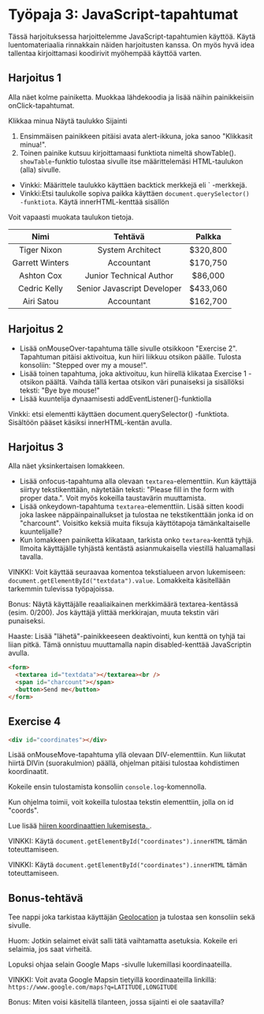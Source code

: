 # Työpaja 3: JavaScript-tapahtumat

Tässä harjoituksessa harjoittelemme JavaScript-tapahtumien käyttöä. Käytä luentomateriaalia rinnakkain näiden harjoitusten kanssa. On myös hyvä idea tallentaa kirjoittamasi koodirivit myöhempää käyttöä varten.

## Harjoitus 1

Alla näet kolme painiketta. Muokkaa lähdekoodia ja lisää näihin painikkeisiin onClick-tapahtumat.

Klikkaa minua Näytä taulukko Sijainti

1. Ensimmäisen painikkeen pitäisi avata alert-ikkuna, joka sanoo "Klikkasit minua!".
2. Toinen painike kutsuu kirjoittamaasi funktiota nimeltä showTable(). `showTable`-funktio tulostaa sivulle itse määrittelemäsi HTML-taulukon (alla) sivulle.

- Vinkki: Määrittele taulukko käyttäen backtick merkkejä eli ` -merkkejä.
- Vinkki:Etsi taulukolle sopiva paikka käyttäen `document.querySelector() -funktiota`. Käytä innerHTML-kenttää sisällön

Voit vapaasti muokata taulukon tietoja.

|    **Nimi**     |         **Tehtävä**         | **Palkka** |
| :-------------: | :-------------------------: | :--------: |
|   Tiger Nixon   |      System Architect       |  $320,800  |
| Garrett Winters |         Accountant          |  $170,750  |
|   Ashton Cox    |   Junior Technical Author   |  $86,000   |
|  Cedric Kelly   | Senior Javascript Developer |  $433,060  |
|   Airi Satou    |         Accountant          |  $162,700  |

## Harjoitus 2

- Lisää onMouseOver-tapahtuma tälle sivulle otsikkoon "Exercise 2". Tapahtuman pitäisi aktivoitua, kun hiiri liikkuu otsikon päälle. Tulosta konsoliin: "Stepped over my a mouse!".
- Lisää toinen tapahtuma, joka aktivoituu, kun hiirellä klikataa Exercise 1 -otsikon päältä. Vaihda tällä kertaa otsikon väri punaiseksi ja sisällöksi teksti: "Bye bye mouse!"
- Lisää kuuntelija dynaamisesti addEventListener()-funktiolla

Vinkki: etsi elementti käyttäen document.querySelector() -funktiota. Sisältöön pääset käsiksi innerHTML-kentän avulla.

## Harjoitus 3

Alla näet yksinkertaisen lomakkeen.

- Lisää onfocus-tapahtuma alla olevaan `textarea`-elementtiin. Kun käyttäjä siirtyy tekstikenttään, näytetään teksti: "Please fill in the form with proper data.". Voit myös kokeilla taustavärin muuttamista.
- Lisää onkeydown-tapahtuma `textarea`-elementtiin. Lisää sitten koodi joka laskee näppäinpainallukset ja tulostaa ne tekstikenttään jonka id on "charcount". Voisitko keksiä muita fiksuja käyttötapoja tämänkaltaiselle kuuntelijalle?
- Kun lomakkeen painiketta klikataan, tarkista onko `textarea`-kenttä tyhjä. Ilmoita käyttäjälle tyhjästä kentästä asianmukaisella viestillä haluamallasi tavalla.

VINKKI: Voit käyttää seuraavaa komentoa tekstialueen arvon lukemiseen: `document.getElementById("textdata").value`. Lomakkeita käsitellään tarkemmin tulevissa työpajoissa.

Bonus: Näytä käyttäjälle reaaliaikainen merkkimäärä textarea-kentässä (esim. 0/200).
Jos käyttäjä ylittää merkkirajan, muuta tekstin väri punaiseksi.

Haaste: Lisää "lähetä"-painikkeeseen deaktivointi, kun kenttä on tyhjä tai liian pitkä. Tämä onnistuu muuttamalla napin disabled-kenttää JavaScriptin avulla.

```html
<form>
  <textarea id="textdata"></textarea><br />
  <span id="charcount"></span>
  <button>Send me</button>
</form>
```

## Exercise 4

```html
<div id="coordinates"></div>
```

Lisää onMouseMove-tapahtuma yllä olevaan DIV-elementtiin. Kun liikutat
hiirtä DIVin (suorakulmion) päällä, ohjelman pitäisi tulostaa kohdistimen
koordinaatit.

Kokeile ensin tulostamista konsoliin `console.log`-komennolla.

Kun ohjelma toimii, voit kokeilla tulostaa tekstin elementtiin, jolla on id
"coords".

Lue lisää [hiiren koordinaattien lukemisesta.
](https://www.w3schools.com/jsref/event_clientx.asp).

VINKKI: Käytä
`document.getElementById("coordinates").innerHTML` tämän toteuttamiseen.

VINKKI: Käytä `document.getElementById("coordinates").innerHTML` tämän
toteuttamiseen.

## Bonus-tehtävä

Tee nappi joka tarkistaa käyttäjän [Geolocation](https://developer.mozilla.org/en-US/docs/Web/API/Geolocation_API/Using_the_Geolocation_API) ja tulostaa sen konsoliin sekä sivulle.

Huom: Jotkin selaimet eivät salli tätä vaihtamatta asetuksia. Kokeile eri selaimia, jos saat virheitä.

Lopuksi ohjaa selain Google Maps -sivulle lukemillasi koordinaateilla.

VINKKI: Voit avata Google Mapsin tietyillä koordinaateilla linkillä:  
 `https://www.google.com/maps?q=LATITUDE,LONGITUDE`

Bonus: Miten voisi käsitellä tilanteen, jossa sijainti ei ole saatavilla?
